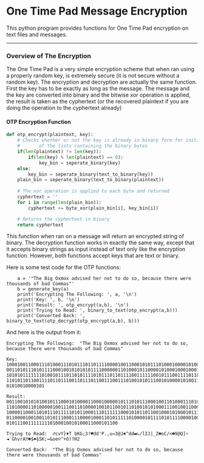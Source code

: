 # One Time Pad Message Encryption
This python program provides functions for One Time Pad encryption on text files and messages.

---
### Overview of The Encryption    
  The One Time Pad is a very simple encryption scheme that when ran using 
   a properly random key, is extremely secure (it is not secure without a random key).
   The encryption and decryption are actually the same function. First the key has to 
   be exactly as long as the message. The message and the key are converted into binary
   and the bitwise xor operation is applied, the result is taken as the cyphertext (or the
   recovered plaintext if you are doing the operation to the cyphertext already)

#### OTP Encryption Function
```python
def otp_encrypt(plaintext, key):
    # Checks whether or not the key is already in binary form for initialization 
    #       of the lists containing the binary bytes
    if(len(plaintext) != len(key)):
        if(len(key) % len(plaintext) == 0):
            key_bin = seperate_binary(key)
    else:
        key_bin = seperate_binary(text_to_binary(key))   
    plain_bin = seperate_binary(text_to_binary(plaintext))
    
    # The xor operation is applied to each byte and returned
    cyphertext = ''
    for i in range(len(plain_bin)):
        cyphertext += byte_xor(plain_bin[i], key_bin[i])

    # Returns the cyphertext in binary
    return cyphertext
```

This function when ran on a message will return an encrypted string of binary. The decryption function works
in exactly the same way, except that it accepts binary strings as input instead of text only like the encryption function. However, both functions accept keys that are text or binary. 

Here is some test code for the OTP functions:

```
    a = '"The Big Oxmox advised her not to do so, because there were thousands of bad Commas"'
    b = generate_key(a)
    print('Encrypting The Following: ', a, '\n') 
    print('Key: ', b, '\n')
    print('Result: ', otp_encrypt(a,b), '\n')
    print('Trying to Read: ', binary_to_text(otp_encrypt(a,b)))
    print('Converted Back: ', binary_to_text(otp_decrypt(otp_encrypt(a,b), b)))
```
And here is the output from it:

```
Encrypting The Following:  "The Big Oxmox advised her not to do so, because there were thousands of bad Commas" 

Key:  1000100110001110100011101011101101111000010011000101011101000100001010011110111011111111101100111111001000000110001011111110111010110010001
0011010111010111100010010101010111100000011010001011000010100010001000101000101001101111111110110001100000000000100001100000001010100110111111110
1010101111111010010111011010111101011101101111001111110010111001111011010111001011111000011010100101110101011010111110111000111011100011010001110
1101011011001111011011100110111011001110011101001010111001010000101001101001110000100011101000011110001100000000101110101100011100011011000001100
01010010000101

Result:  0011001010101001011100010100001100010000010111010111000100110100011101010001010010010101010111011001000101000111101001010111011010
1101000011010000010011100110100001001011001011010010101000111001001100011011101001110010111100100001100001110001000010000000011010100010111
1000011000110101110111110101100011101111110001010110110010001010001011111011111101000010001111110100011000110000000011010101100110011010000
0110000100100110101110001110000100011010111110100001011110101111000010000000110101011010100010010010000001011010010000100001001111101010011
01011100111111110100010010100011000101100

Trying to Read:  ♂cvY}♦T bKG;3!♥dd'P.,u↔3@J♠^dd▬∟/lIJ|_Z☻oC/<☻9@Q]☼ ◄`GhvrA‼☻$♠§5K;↔&oe☺^+O)?H2

Converted Back:  "The Big Oxmox advised her not to do so, because there were thousands of bad Commas"
```
